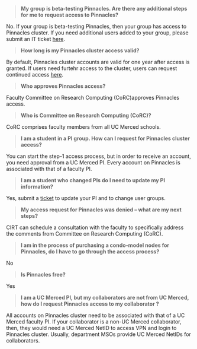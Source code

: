 >__My group is beta-testing Pinnacles. Are there any additional steps for me to request access to Pinnacles?__

No. If your group is beta-testing Pinnacles, then your group has access to Pinnacles cluster. If you need additional users added to your group, please submit an IT ticket [here](https://ucmerced.service-now.com/servicehub?id=public_kb_article&sys_id=643ea9ff1b67a0543a003112cd4bcba3&form_id=280d8bb04f72f6006137d0af0310c7b0).

>__How long is my Pinnacles cluster access valid?__

By default, Pinnacles cluster accounts are valid for one year after access is granted. If users need furtehr access to the cluster, users can request continued access [here](https://ucmerced.service-now.com/servicehub?id=public_kb_article&sys_id=3c3ee9ff1b67a0543a003112cd4bcb13&form_id=06da3f8edbfc08103c4d56f3ce9619f4).

> __Who approves Pinnacles access?__

Faculty Committee on Research Computing (CoRC)approves Pinnacles access.

> __Who is Committee on Research Computing (CoRC)?__

CoRC comprises faculty members from all UC Merced schools.

> __I am a student in a PI group. How can I request for Pinnacles cluster access?__

You can start the step-1 access process, but in order to receive an account, you need approval from a UC Merced PI. Every account on Pinnacles is associated with that of a faculty PI.


> __I am a student who changed PIs do I need to update my PI information?__

Yes, submit a [ticket](https://ucmerced.service-now.com/servicehub?id=public_kb_article&sys_id=3c3ee9ff1b67a0543a003112cd4bcb13&form_id=06da3f8edbfc08103c4d56f3ce9619f4) to update your PI and to change user groups. 


> __My access request for Pinnacles was denied – what are my next steps?__

CIRT can schedule a consultation with the faculty to specifically address the comments from Committee on Research Computing (CoRC).

> __I am in the process of purchasing a condo-model nodes for Pinnacles, do I have to go through the access process?__

No

>__Is Pinnacles free?__

Yes

>__I am a UC Merced PI, but my collaborators are not from UC Merced, how do I request Pinnacles access to my collaborator ?__

All accounts on Pinnacles cluster need to be associated with that of a UC Merced faculty PI. If your collaborator is a non-UC Merced collaborator, then, they would need a UC Merced NetID to access VPN and login to Pinnacles cluster. Usually, department MSOs provide UC Merced NetIDs for collaborators.
